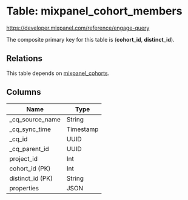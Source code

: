 # Table: mixpanel_cohort_members

https://developer.mixpanel.com/reference/engage-query

The composite primary key for this table is (**cohort_id**, **distinct_id**).

## Relations

This table depends on [mixpanel_cohorts](mixpanel_cohorts.md).

## Columns

| Name          | Type          |
| ------------- | ------------- |
|_cq_source_name|String|
|_cq_sync_time|Timestamp|
|_cq_id|UUID|
|_cq_parent_id|UUID|
|project_id|Int|
|cohort_id (PK)|Int|
|distinct_id (PK)|String|
|properties|JSON|